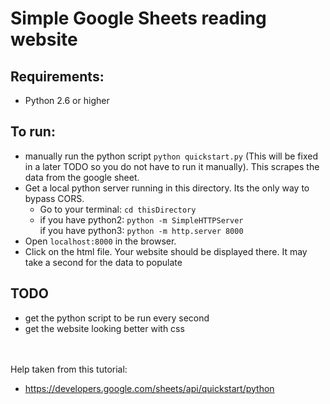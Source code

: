 # Simple Google Sheets reading website

## Requirements:
* Python 2.6 or higher

## To run:
- manually run the python script `python quickstart.py` (This will be fixed in a later TODO so you do not have to run it manually). This scrapes the data from the google sheet.
- Get a local python server running in this directory. Its the only way to bypass CORS.
    * Go to your terminal: `cd thisDirectory`
    * if you have python2: `python -m SimpleHTTPServer`<br> if you have python3: `python -m http.server 8000`
- Open `localhost:8000` in the browser.
- Click on the html file. Your website should be displayed there. It may take a second for the data to populate

## TODO
* get the python script to be run every second
* get the website looking better with css

<br><br>
Help taken from this tutorial:
* https://developers.google.com/sheets/api/quickstart/python
